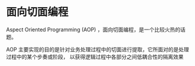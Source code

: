 # 面向切面编程

Aspect Oriented Programming (AOP) ，面向切面编程，是一个比较火热的话题。

AOP 主要实现的目的是针对业务处理过程中的切面进行提取，它所面对的是处理过程中的某个步奏或阶段，
以获得逻辑过程中各部分之间低耦合性的隔离效果

